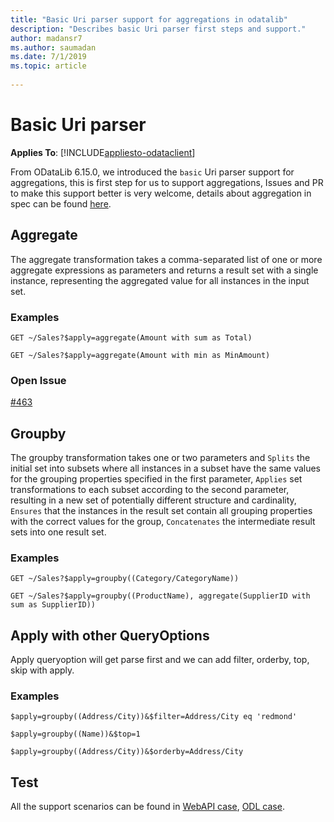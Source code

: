 ```yaml
---
title: "Basic Uri parser support for aggregations in odatalib"
description: "Describes basic Uri parser first steps and support."
author: madansr7
ms.author: saumadan
ms.date: 7/1/2019
ms.topic: article
 
---
```

# Basic Uri parser
**Applies To**: [!INCLUDE[appliesto-odataclient](../../includes/appliesto-odatalib-v7.md)]

From ODataLib 6.15.0, we introduced the `basic` Uri parser support for aggregations, this is first step for us to support aggregations,  Issues and PR to make this support better is very welcome, details about aggregation in spec can be found [here](https://docs.oasis-open.org/odata/odata-data-aggregation-ext/v4.0/odata-data-aggregation-ext-v4.0.html).

## Aggregate
The aggregate transformation takes a comma-separated list of one or more aggregate expressions as parameters and returns a result set with a single instance, representing the aggregated value for all instances in the input set.

### Examples

`GET ~/Sales?$apply=aggregate(Amount with sum as Total)`

`GET ~/Sales?$apply=aggregate(Amount with min as MinAmount)`

### Open Issue
[#463](https://github.com/OData/odata.net/issues/463)

## Groupby
The groupby transformation takes one or two parameters and `Splits` the initial set into subsets where all instances in a subset have the same values for the grouping properties specified in the first parameter, `Applies` set transformations to each subset according to the second parameter, resulting in a new set of potentially different structure and cardinality, `Ensures` that the instances in the result set contain all grouping properties with the correct values for the group, `Concatenates` the intermediate result sets into one result set.

### Examples

`GET ~/Sales?$apply=groupby((Category/CategoryName))`

`GET ~/Sales?$apply=groupby((ProductName), aggregate(SupplierID with sum as SupplierID))`

## Apply with other QueryOptions
Apply queryoption will get parse first and we can add filter, orderby, top, skip with apply.

### Examples

`$apply=groupby((Address/City))&$filter=Address/City eq 'redmond'`

`$apply=groupby((Name))&$top=1`

`$apply=groupby((Address/City))&$orderby=Address/City`

## Test
All the support scenarios can be found in [WebAPI case](https://github.com/OData/WebApi/blob/master/OData/test/UnitTest/System.Web.OData.Test/OData/Query/ApplyQueryOptionTest.cs), [ODL case](https://github.com/OData/odata.net/blob/master/test/FunctionalTests/Microsoft.OData.Core.Tests/UriParser/Extensions/Binders/ApplyBinderTests.cs).
